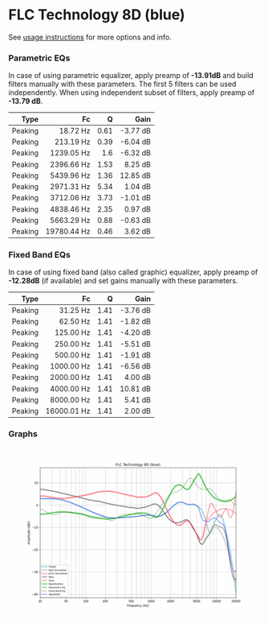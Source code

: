 # FLC Technology 8D (blue)
See [usage instructions](https://github.com/jaakkopasanen/AutoEq#usage) for more options and info.

### Parametric EQs
In case of using parametric equalizer, apply preamp of **-13.91dB** and build filters manually
with these parameters. The first 5 filters can be used independently.
When using independent subset of filters, apply preamp of **-13.79 dB**.

| Type    | Fc          |    Q | Gain     |
|--------:|------------:|-----:|---------:|
| Peaking | 18.72 Hz    | 0.61 | -3.77 dB |
| Peaking | 213.19 Hz   | 0.39 | -6.04 dB |
| Peaking | 1239.05 Hz  | 1.6  | -6.32 dB |
| Peaking | 2396.66 Hz  | 1.53 | 8.25 dB  |
| Peaking | 5439.96 Hz  | 1.36 | 12.85 dB |
| Peaking | 2971.31 Hz  | 5.34 | 1.04 dB  |
| Peaking | 3712.06 Hz  | 3.73 | -1.01 dB |
| Peaking | 4838.46 Hz  | 2.35 | 0.97 dB  |
| Peaking | 5663.29 Hz  | 0.88 | -0.63 dB |
| Peaking | 19780.44 Hz | 0.46 | 3.62 dB  |

### Fixed Band EQs
In case of using fixed band (also called graphic) equalizer, apply preamp of **-12.28dB**
(if available) and set gains manually with these parameters.

| Type    | Fc          |    Q | Gain     |
|--------:|------------:|-----:|---------:|
| Peaking | 31.25 Hz    | 1.41 | -3.76 dB |
| Peaking | 62.50 Hz    | 1.41 | -1.82 dB |
| Peaking | 125.00 Hz   | 1.41 | -4.20 dB |
| Peaking | 250.00 Hz   | 1.41 | -5.51 dB |
| Peaking | 500.00 Hz   | 1.41 | -1.91 dB |
| Peaking | 1000.00 Hz  | 1.41 | -6.56 dB |
| Peaking | 2000.00 Hz  | 1.41 | 4.00 dB  |
| Peaking | 4000.00 Hz  | 1.41 | 10.81 dB |
| Peaking | 8000.00 Hz  | 1.41 | 5.41 dB  |
| Peaking | 16000.01 Hz | 1.41 | 2.00 dB  |

### Graphs
![](./FLC%20Technology%208D%20(blue).png)